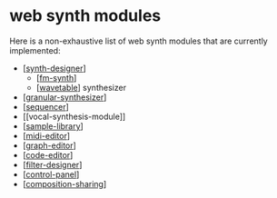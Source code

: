 # web synth modules

Here is a non-exhaustive list of web synth modules that are currently implemented:

* [[synth-designer]]
  * [[fm-synth]]
  * [[wavetable]] synthesizer
* [[granular-synthesizer]]
* [[sequencer]]
* [[vocal-synthesis-module]]
* [[sample-library]]
* [[midi-editor]]
* [[graph-editor]]
* [[code-editor]]
* [[filter-designer]]
* [[control-panel]]
* [[composition-sharing]]

[//begin]: # "Autogenerated link references for markdown compatibility"
[synth-designer]: synth-designer "synth designer"
[fm-synth]: fm-synth "FM Synthesizer"
[wavetable]: wavetable "wavetable"
[granular-synthesizer]: granular-synthesizer "granular-synthesizer"
[sequencer]: sequencer "sequencer"
[sample-library]: sample-library "sample-library"
[midi-editor]: midi-editor "midi-editor"
[graph-editor]: graph-editor "graph editor"
[code-editor]: code-editor "code-editor"
[filter-designer]: filter-designer "filter-designer"
[control-panel]: control-panel "control-panel"
[composition-sharing]: composition-sharing "composition-sharing"
[//end]: # "Autogenerated link references"
